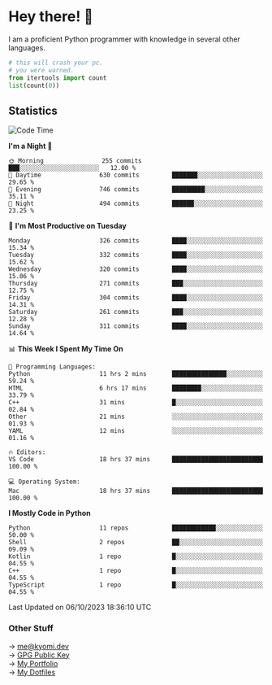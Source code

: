 # Hey there! 👋

I am a proficient Python programmer with knowledge in several other languages.

```py
# this will crash your pc.
# you were warned.
from itertools import count
list(count(0))
```

## Statistics
<!--START_SECTION:waka-->
![Code Time](http://img.shields.io/badge/Code%20Time-474%20hrs%2034%20mins-blue)

**I'm a Night 🦉** 

```text
🌞 Morning                255 commits         ███░░░░░░░░░░░░░░░░░░░░░░   12.00 % 
🌆 Daytime                630 commits         ███████░░░░░░░░░░░░░░░░░░   29.65 % 
🌃 Evening                746 commits         █████████░░░░░░░░░░░░░░░░   35.11 % 
🌙 Night                  494 commits         ██████░░░░░░░░░░░░░░░░░░░   23.25 % 
```
📅 **I'm Most Productive on Tuesday** 

```text
Monday                   326 commits         ████░░░░░░░░░░░░░░░░░░░░░   15.34 % 
Tuesday                  332 commits         ████░░░░░░░░░░░░░░░░░░░░░   15.62 % 
Wednesday                320 commits         ████░░░░░░░░░░░░░░░░░░░░░   15.06 % 
Thursday                 271 commits         ███░░░░░░░░░░░░░░░░░░░░░░   12.75 % 
Friday                   304 commits         ████░░░░░░░░░░░░░░░░░░░░░   14.31 % 
Saturday                 261 commits         ███░░░░░░░░░░░░░░░░░░░░░░   12.28 % 
Sunday                   311 commits         ████░░░░░░░░░░░░░░░░░░░░░   14.64 % 
```


📊 **This Week I Spent My Time On** 

```text
💬 Programming Languages: 
Python                   11 hrs 2 mins       ███████████████░░░░░░░░░░   59.24 % 
HTML                     6 hrs 17 mins       ████████░░░░░░░░░░░░░░░░░   33.79 % 
C++                      31 mins             █░░░░░░░░░░░░░░░░░░░░░░░░   02.84 % 
Other                    21 mins             ░░░░░░░░░░░░░░░░░░░░░░░░░   01.93 % 
YAML                     12 mins             ░░░░░░░░░░░░░░░░░░░░░░░░░   01.16 % 

🔥 Editors: 
VS Code                  18 hrs 37 mins      █████████████████████████   100.00 % 

💻 Operating System: 
Mac                      18 hrs 37 mins      █████████████████████████   100.00 % 
```

**I Mostly Code in Python** 

```text
Python                   11 repos            ████████████░░░░░░░░░░░░░   50.00 % 
Shell                    2 repos             ██░░░░░░░░░░░░░░░░░░░░░░░   09.09 % 
Kotlin                   1 repo              █░░░░░░░░░░░░░░░░░░░░░░░░   04.55 % 
C++                      1 repo              █░░░░░░░░░░░░░░░░░░░░░░░░   04.55 % 
TypeScript               1 repo              █░░░░░░░░░░░░░░░░░░░░░░░░   04.55 % 
```




 Last Updated on 06/10/2023 18:36:10 UTC
<!--END_SECTION:waka-->

### Other Stuff

→ [me@kyomi.dev](mailto:me@kyomi.dev)\
→ [GPG Public Key](https://github.com/bitterteriyaki.gpg)\
→ [My Portfolio](https://kyomi.dev)\
→ [My Dotfiles](https://github.com/bitterteriyaki/dotfiles)
